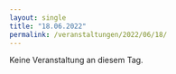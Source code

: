 ```yaml
---
layout: single
title: "18.06.2022"
permalink: /veranstaltungen/2022/06/18/
---
```


Keine Veranstaltung an diesem Tag.
